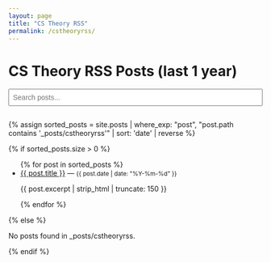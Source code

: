 ```yaml
---
layout: page
title: "CS Theory RSS"
permalink: /cstheoryrss/
---
```


# CS Theory RSS Posts (last 1 year)

<input type="text" id="search-box" placeholder="Search posts..." style="margin-bottom: 1em; width: 100%; padding: 0.5em; font-size: 1em;">

{% assign sorted_posts = site.posts | where_exp: "post", "post.path contains '_posts/cstheoryrss'" | sort: 'date' | reverse %}

{% if sorted_posts.size > 0 %}
  <ul id="posts-list">
    {% for post in sorted_posts %}
      <li>
        <a href="{{ post.url }}">{{ post.title }}</a> — <small>{{ post.date | date: "%Y-%m-%d" }}</small>
        <p>{{ post.excerpt | strip_html | truncate: 150 }}</p>
      </li>
    {% endfor %}
  </ul>
{% else %}
  <p>No posts found in _posts/cstheoryrss.</p>
{% endif %}

<script src="https://unpkg.com/lunr/lunr.js"></script>
<script>
  // Build a simple Lunr index for client-side search
  const posts = [
    {% for post in sorted_posts %}
    {
      "title": {{ post.title | jsonify }},
      "url": {{ post.url | jsonify }},
      "content": {{ post.content | strip_html | jsonify }}
    }{% unless forloop.last %},{% endunless %}
    {% endfor %}
  ];

  const idx = lunr(function () {
    this.ref('url')
    this.field('title')
    this.field('content')

    posts.forEach(function (doc) {
      this.add(doc)
    }, this)
  });

  const searchBox = document.getElementById('search-box');
  const postsList = document.getElementById('posts-list');

  searchBox.addEventListener('input', function () {
    const query = this.value.trim();
    if (query === "") {
      // Show all posts
      postsList.innerHTML = posts.map(p => 
        `<li><a href="${p.url}">${p.title}</a> — <small></small></li>`).join('');
      return;
    }
    const results = idx.search(query);
    if (results.length === 0) {
      postsList.innerHTML = '<li>No results found</li>';
      return;
    }
    postsList.innerHTML = results.map(r => {
      const post = posts.find(p => p.url === r.ref);
      return `<li><a href="${post.url}">${post.title}</a></li>`;
    }).join('');
  });
</script>

